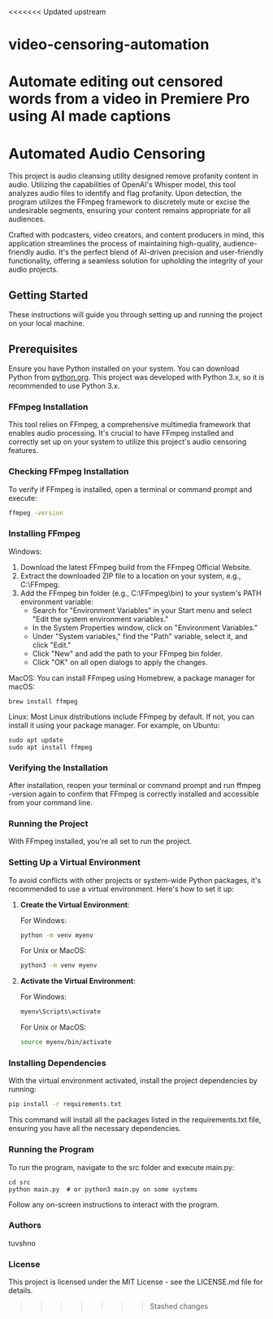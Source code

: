 <<<<<<< Updated upstream
# video-censoring-automation
Automate editing out censored words from a video in Premiere Pro using AI made captions
=======
# Automated Audio Censoring
This project is audio cleansing utility designed remove profanity content in audio. Utilizing the capabilities of OpenAI's Whisper model, this tool  analyzes audio files to identify and flag profanity. Upon detection, the program utilizes the FFmpeg framework to discretely mute or excise the undesirable segments, ensuring your content remains appropriate for all audiences.

Crafted with podcasters, video creators, and content producers in mind, this application streamlines the process of maintaining high-quality, audience-friendly audio. It's the perfect blend of AI-driven precision and user-friendly functionality, offering a seamless solution for upholding the integrity of your audio projects.

## Getting Started

These instructions will guide you through setting up and running the project on your local machine.

## Prerequisites

Ensure you have Python installed on your system. You can download Python from [python.org](https://www.python.org/downloads/). This project was developed with Python 3.x, so it is recommended to use Python 3.x.

### FFmpeg Installation

This tool relies on FFmpeg, a comprehensive multimedia framework that enables audio processing. It's crucial to have FFmpeg installed and correctly set up on your system to utilize this project's audio censoring features.

### Checking FFmpeg Installation

To verify if FFmpeg is installed, open a terminal or command prompt and execute:

```bash
ffmpeg -version
```

### Installing FFmpeg

Windows:
1. Download the latest FFmpeg build from the FFmpeg Official Website.
2. Extract the downloaded ZIP file to a location on your system, e.g., C:\FFmpeg.
3. Add the FFmpeg bin folder (e.g., C:\FFmpeg\bin) to your system's PATH environment variable:
    - Search for "Environment Variables" in your Start menu and select "Edit the system environment variables."
    - In the System Properties window, click on "Environment Variables."
    - Under "System variables," find the "Path" variable, select it, and click "Edit."
    - Click "New" and add the path to your FFmpeg bin folder.
    - Click "OK" on all open dialogs to apply the changes.

MacOS:
You can install FFmpeg using Homebrew, a package manager for macOS:
```
brew install ffmpeg
```

Linux:
Most Linux distributions include FFmpeg by default. If not, you can install it using your package manager. For example, on Ubuntu:
```
sudo apt update
sudo apt install ffmpeg
```

### Verifying the Installation
After installation, reopen your terminal or command prompt and run ffmpeg -version again to confirm that FFmpeg is correctly installed and accessible from your command line.

### Running the Project
With FFmpeg installed, you're all set to run the project.

### Setting Up a Virtual Environment

To avoid conflicts with other projects or system-wide Python packages, it's recommended to use a virtual environment. Here's how to set it up:

1. **Create the Virtual Environment**:

    For Windows:
    ```cmd
    python -m venv myenv
    ```
    
    For Unix or MacOS:
    ```bash
    python3 -m venv myenv
    ```

2. **Activate the Virtual Environment**:

    For Windows:
    ```cmd
    myenv\Scripts\activate
    ```
    
    For Unix or MacOS:
    ```bash
    source myenv/bin/activate
    ```

### Installing Dependencies

With the virtual environment activated, install the project dependencies by running:

```bash
pip install -r requirements.txt
```

This command will install all the packages listed in the requirements.txt file, ensuring you have all the necessary dependencies.

### Running the Program

To run the program, navigate to the src folder and execute main.py:

```
cd src
python main.py  # or python3 main.py on some systems
```

Follow any on-screen instructions to interact with the program.

### Authors
tuvshno

### License
This project is licensed under the MIT License - see the LICENSE.md file for details.
>>>>>>> Stashed changes
